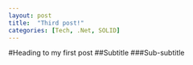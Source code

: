 ```yaml
---
layout: post
title:  "Third post!"
categories: [Tech, .Net, SOLID]
---
```



#Heading to my first post
##Subtitle
###Sub-subtitle